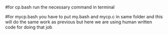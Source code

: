 #for cp.bash
 run the necessary command in terminal



#for mycp.bash you have to put my.bash and mycp.c in same folder 
and this will do the same work as previous but here we are using human written code for doing that job
